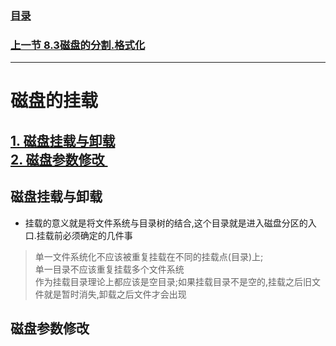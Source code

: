 ### [目录](https://github.com/Letitmiss/Linux-learning/blob/master/README.md)
### [上一节  8.3磁盘的分割.格式化 ](https://github.com/Letitmiss/Linux-learning/blob/master/blog/8.3disk_fileSystem.md)
------
# 磁盘的挂载
[1. 磁盘挂载与卸载 ](#磁盘挂载与卸载)   
[2. 磁盘参数修改 ](#磁盘参数修改)  
----

## 磁盘挂载与卸载
* 挂载的意义就是将文件系统与目录树的结合,这个目录就是进入磁盘分区的入口.挂载前必须确定的几件事  
> 单一文件系统化不应该被重复挂载在不同的挂载点(目录)上;  
> 单一目录不应该重复挂载多个文件系统  
> 作为挂载目录理论上都应该是空目录;如果挂载目录不是空的,挂载之后旧文件就是暂时消失,卸载之后文件才会出现  

## 磁盘参数修改
